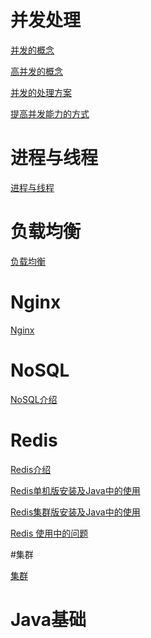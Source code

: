 # 并发处理


[并发的概念](https://github.com/aluxs/Concurrent/wiki/%E5%B9%B6%E5%8F%91Concurrent)

[高并发的概念](https://github.com/aluxs/Concurrent/wiki/%E9%AB%98%E5%B9%B6%E5%8F%91High-Concurrency)

[并发的处理方案](https://github.com/aluxs/Concurrent/wiki/%E5%B9%B6%E5%8F%91%E7%9A%84%E5%A4%84%E7%90%86%E6%96%B9%E6%A1%88)

[提高并发能力的方式](https://github.com/aluxs/Concurrent/wiki/%E5%B9%B6%E5%8F%91%E7%9A%84%E5%A4%84%E7%90%86%E6%96%B9%E6%A1%88)


# 进程与线程

[进程与线程](https://github.com/aluxs/Concurrent/wiki/%E8%BF%9B%E7%A8%8B%E4%B8%8E%E7%BA%BF%E7%A8%8B)


# 负载均衡

[负载均衡](https://github.com/aluxs/Concurrent/wiki/%E8%B4%9F%E8%BD%BD%E5%9D%87%E8%A1%A1)


# Nginx

[Nginx](https://github.com/aluxs/Concurrent/wiki/Nignx)

# NoSQL

[NoSQL介绍](https://github.com/aluxs/Concurrent/wiki/NoSQL)

# Redis

[Redis介绍](https://github.com/aluxs/Concurrent/wiki/Redis)

[Redis单机版安装及Java中的使用](https://github.com/aluxs/Concurrent/wiki/Redis%E5%8D%95%E6%9C%BA%E7%89%88%E5%AE%89%E8%A3%85%E5%8F%8AJava%E4%B8%AD%E7%9A%84%E4%BD%BF%E7%94%A8)

[Redis集群版安装及Java中的使用](https://github.com/aluxs/Concurrent/wiki/Redis%E9%9B%86%E7%BE%A4%E7%89%88%E5%AE%89%E8%A3%85%E5%8F%8AJava%E4%B8%AD%E7%9A%84%E4%BD%BF%E7%94%A8)

[Redis 使用中的问题](https://github.com/aluxs/Concurrent/wiki/Redis%E4%BD%BF%E7%94%A8%E4%B8%AD%E7%9A%84%E9%97%AE%E9%A2%98)



#集群
 
 [集群]()
 
 
 
 # Java基础
 
 []()







